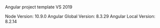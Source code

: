 Angular project template VS 2019

Node Version: 10.9.0
Angular Global Version: 8.3.29
Angular Local Version: 8.2.14

